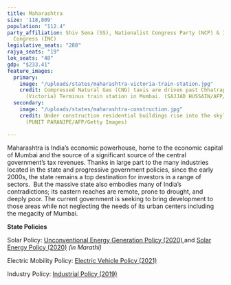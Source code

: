 ```yaml
---
title: Maharashtra
size: '118,809'
population: "112.4"
party_affiliation: Shiv Sena (SS), Nationalist Congress Party (NCP) & Indian National
  Congress (INC)
legislative_seats: "288"
rajya_seats: "19"
lok_seats: "48"
gdp: "$233.41"
feature_images:
  primary:
    image: "/uploads/states/maharashtra-victoria-train-station.jpg"
    credit: Compressed Natural Gas (CNG) taxis are driven past Chhatrapati Shivaji
      (Victoria) Terminus train station in Mumbai. (SAJJAD HUSSAIN/AFP/Getty Images)
  secondary:
    image: "/uploads/states/maharashtra-construction.jpg"
    credit: Under construction residential buildings rise into the skyline of Mumbai.
      (PUNIT PARANJPE/AFP/Getty Images)

---
```

Maharashtra is India’s economic powerhouse, home to the economic capital of Mumbai and the source of a significant source of the central government’s tax revenues. Thanks in large part to the many industries located in the state and progressive government policies, since the early 2000s, the state remains a top destination for investors in a range of sectors.  But the massive state also embodies many of India’s contradictions; its eastern reaches are remote, prone to drought, and deeply poor. The current government is seeking to bring development to those areas while not neglecting the needs of its urban centers including the megacity of Mumbai.

**State Policies**

Solar Policy: [Unconventional Energy Generation Policy (2020) ](https://india-re-navigator.com/public/tender_uploads/utility_rooftop_wind_policy-602fb08002107.pdf) and [Solar Energy Policy (2020)](https://www.mahaurja.com/meda/data/other/Policy2020GridAndOffGrid.pdf) _(in Marathi)_

Electric Mobility Policy: [Electric Vehicle Policy (2021)](https://www.transportpolicy.net/wp-content/uploads/2019/10/Maharashtra_EV_Policy_20180214.pdf)

Industry Policy: [Industrial Policy (2019)](https://maitri.mahaonline.gov.in/PDF/Maharashtra%20New%20Industrial%20Policy-2019.pdf)